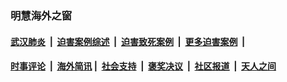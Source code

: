
### 明慧海外之窗

####  [武汉肺炎](indexes/365.md?t=07072001) &nbsp;|&nbsp;  [迫害案例综述](indexes/328.md?t=07072001) &nbsp;|&nbsp; [迫害致死案例](indexes/277.md?t=07072001)  &nbsp;|&nbsp; [更多迫害案例](indexes/81.md?t=07072001)  &nbsp;|&nbsp; 
####  [时事评论](indexes/19.md?t=07072001) &nbsp;|&nbsp; [海外简讯](indexes/245.md?t=07072001)&nbsp;|&nbsp;  [社会支持](indexes/140.md?t=07072001) &nbsp;|&nbsp; [褒奖决议](indexes/282.md?t=07072001) &nbsp;|&nbsp; [社区报道](indexes/91.md?t=07072001)  &nbsp;|&nbsp; [天人之间](indexes/78.md?t=07072001) 

